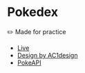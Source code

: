 # Pokedex

:pencil2: Made for practice

- [Live](https://js-pokedex-virid.vercel.app/)
- [Design by AC1design](https://dribbble.com/shots/15128634-Pokemon-Pokedex-Website-Redesign-Concept)
- [PokeAPI](https://pokeapi.co/)
